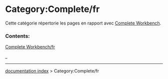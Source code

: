 # Category:Complete/fr
Cette catégorie répertorie les pages en rapport avec [Complete Workbench](Complete_Workbench/fr.md).

### Contents:

[Complete Workbench/fr](Complete_Workbench/fr.md)

_

---
[documentation index](../README.md) > Category:Complete/fr
